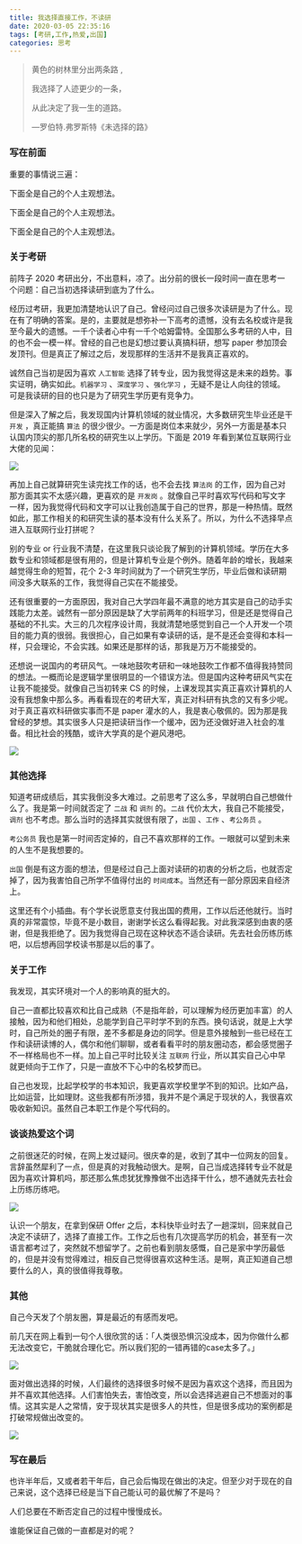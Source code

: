 ```yaml
---
title: 我选择直接工作，不读研
date: 2020-03-05 22:35:16
tags: [考研,工作,热爱,出国]
categories: 思考
---
```


> 黄色的树林里分出两条路 , 
>
> 我选择了人迹更少的一条，
>
> 从此决定了我一生的道路。
>
> —罗伯特.弗罗斯特《未选择的路》

<!--more-->

### 写在前面

重要的事情说三遍：

下面全是自己的个人主观想法。

下面全是自己的个人主观想法。

下面全是自己的个人主观想法。

### 关于考研

前阵子 2020 考研出分，不出意料，凉了。出分前的很长一段时间一直在思考一个问题：自己当初选择读研到底为了什么。

经历过考研，我更加清楚地认识了自己。曾经问过自己很多次读研是为了什么。现在有了明确的答案。是的，主要就是想弥补一下高考的遗憾，没有去名校或许是我至今最大的遗憾。一千个读者心中有一千个哈姆雷特。全国那么多考研的人中，目的也不会一模一样。曾经的自己也是幻想过要认真搞科研，想写 paper 参加顶会发顶刊。但是真正了解过之后，发现那样的生活并不是我真正喜欢的。

诚然自己当初是因为喜欢 `人工智能` 选择了转专业，因为我觉得这是未来的趋势。事实证明，确实如此。`机器学习` 、`深度学习` 、`强化学习` ，无疑不是让人向往的领域。可是我读研的目的也只是为了研究生学历更有竞争力。

但是深入了解之后，我发现国内计算机领域的就业情况，大多数研究生毕业还是干 `开发` ，真正能搞 `算法` 的很少很少。一方面是岗位本来就少，另外一方面是基本只认国内顶尖的那几所名校的研究生以上学历。下面是 2019 年看到某位互联网行业大佬的见闻：

![](https://raw.githubusercontent.com/Wonz5130/My-Private-ImgHost/master/img/微信图片_20200305234250.jpg)

再加上自己就算研究生读完找工作的话，也不会去找 `算法岗` 的工作，因为自己对那方面其实不太感兴趣，更喜欢的是 `开发岗` 。就像自己平时喜欢写代码和写文字一样，因为我觉得代码和文字可以让我创造属于自己的世界，那是一种热情。既然如此，那工作相关的和研究生读的基本没有什么关系了。所以，为什么不选择早点进入互联网行业打拼呢？

别的专业 or 行业我不清楚，在这里我只谈论我了解到的计算机领域。学历在大多数专业和领域都是很有用的，但是计算机专业是个例外。随着年龄的增长，我越来越觉得生命的短暂，花个 2-3 年时间就为了一个研究生学历，毕业后做和读研期间没多大联系的工作，我觉得自己实在不能接受。

还有很重要的一方面原因，我对自己大学四年最不满意的地方其实是自己的动手实践能力太差。诚然有一部分原因是缺了大学前两年的科班学习，但是还是觉得自己基础的不扎实。大三的几次程序设计周，我就清楚地感觉到自己一个人开发一个项目的能力真的很弱。我很担心，自己如果有幸读研的话，是不是还会变得和本科一样，只会理论，不会实践。如果还是那样的话，那我是万万不能接受的。

还想说一说国内的考研风气。一味地鼓吹考研和一味地鼓吹工作都不值得我持赞同的想法。一概而论是逻辑学里很明显的一个错误方法。但是国内这种考研风气实在让我不能接受。就像自己当初转来 CS 的时候，上课发现其实真正喜欢计算机的人没有我想象中那么多。再看看现在的考研大军，真正对科研有执念的又有多少呢。对于真正喜欢科研做实事而不是 paper 灌水的人，我是衷心敬佩的。因为那是我曾经的梦想。其实很多人只是把读研当作一个缓冲，因为还没做好进入社会的准备。相比社会的残酷，或许大学真的是个避风港吧。

![](https://raw.githubusercontent.com/Wonz5130/My-Private-ImgHost/master/img/微信图片_20200305231650.jpg)

### 其他选择

知道考研成绩后，其实我倒没多大难过。之前思考了这么多，早就明白自己想做什么了。我是第一时间就否定了 `二战` 和 `调剂` 的。`二战` 代价太大，我自己不能接受，`调剂` 也不考虑。那么当时的选择其实就很有限了，`出国` 、`工作` 、`考公务员` 。

`考公务员` 我也是第一时间否定掉的，自己不喜欢那样的工作。一眼就可以望到未来的人生不是我想要的。

`出国` 倒是有这方面的想法，但是经过自己上面对读研的初衷的分析之后，也就否定掉了，因为我害怕自己所学不值得付出的 `时间成本`。当然还有一部分原因来自经济上。

这里还有个小插曲。有个学长说愿意支付我出国的费用，工作以后还他就行。当时真的非常震惊，毕竟不是小数目，谢谢学长这么看得起我。对此我深感到由衷的感谢，但是我拒绝了。因为我觉得自己现在这种状态不适合读研。先去社会历练历练吧，以后想再回学校读书那是以后的事了。

### 关于工作

我发现，其实环境对一个人的影响真的挺大的。

自己一直都比较喜欢和比自己成熟（不是指年龄，可以理解为经历更加丰富）的人接触，因为和他们相处，总能学到自己平时学不到的东西。换句话说，就是上大学时，自己所处的圈子有限，差不多都是身边的同学。但是意外接触到一些已经在工作和读研读博的人，偶尔和他们聊聊，或者看看平时的朋友圈动态，都会感觉圈子不一样格局也不一样。加上自己平时比较关注 `互联网` 行业，所以其实自己心中早就更倾向于工作了，只是一直放不下心中的名校梦而已。

自己也发现，比起学校学的书本知识，我更喜欢学校里学不到的知识。比如产品，比如运营，比如理财。这些我都有所涉猎，我并不是个满足于现状的人，我很喜欢吸收新知识。虽然自己本职工作是个写代码的。

### 谈谈热爱这个词

之前很迷茫的时候，在网上发过疑问。很庆幸的是，收到了其中一位网友的回复。言辞虽然犀利了一点，但是真的对我触动很大。是啊，自己当成选择转专业不就是因为喜欢计算机吗，那还那么焦虑犹犹豫豫做不出选择干什么，想不通就先去社会上历练历练吧。

![](https://raw.githubusercontent.com/Wonz5130/My-Private-ImgHost/master/img/微信图片_20200305231706.jpg)

认识一个朋友，在拿到保研 Offer 之后，本科快毕业时去了一趟深圳，回来就自己决定不读研了，选择了直接工作。工作之后也有几次提高学历的机会，甚至有一次语言都考过了，突然就不想留学了。之前也看到朋友感慨，自己是家中学历最低的，但是并没有觉得难过，相反自己觉得很喜欢这种生活。是啊，真正知道自己想要什么的人，真的很值得我尊敬。

### 其他

自己今天发了个朋友圈，算是最近的有感而发吧。

前几天在网上看到一句个人很欣赏的话：「人类很恐惧沉没成本，因为你做什么都无法改变它，干脆就合理化它。所以我们犯的一错再错的case太多了。」

![](https://raw.githubusercontent.com/Wonz5130/My-Private-ImgHost/master/img/微信图片_20200305231659.jpg)

面对做出选择的时候，人们最终的选择很多时候不是因为喜欢这个选择，而且因为并不喜欢其他选择。人们害怕失去，害怕改变，所以会选择逃避自己不想面对的事情。这其实是人之常情，安于现状其实是很多人的共性，但是很多成功的案例都是打破常规做出改变的。

![](https://raw.githubusercontent.com/Wonz5130/My-Private-ImgHost/master/img/微信图片_20200305231703.jpg)

### 写在最后

也许半年后，又或者若干年后，自己会后悔现在做出的决定。但至少对于现在的自己来说，这个选择已经是当下自己能认可的最优解了不是吗？

人们总要在不断否定自己的过程中慢慢成长。

谁能保证自己做的一直都是对的呢？